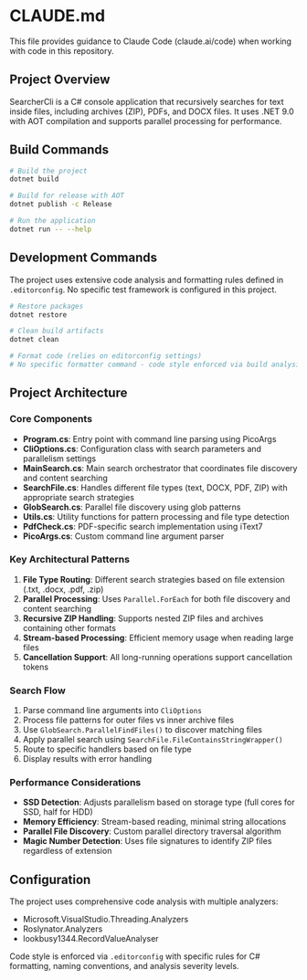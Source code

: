 # CLAUDE.md

This file provides guidance to Claude Code (claude.ai/code) when working with code in this repository.

## Project Overview

SearcherCli is a C# console application that recursively searches for text inside files, including archives (ZIP), PDFs, and DOCX files. It uses .NET 9.0 with AOT compilation and supports parallel processing for performance.

## Build Commands

```bash
# Build the project
dotnet build

# Build for release with AOT
dotnet publish -c Release

# Run the application
dotnet run -- --help
```

## Development Commands

The project uses extensive code analysis and formatting rules defined in `.editorconfig`. No specific test framework is configured in this project.

```bash
# Restore packages
dotnet restore

# Clean build artifacts
dotnet clean

# Format code (relies on editorconfig settings)
# No specific formatter command - code style enforced via build analysis
```

## Project Architecture

### Core Components

- **Program.cs**: Entry point with command line parsing using PicoArgs
- **CliOptions.cs**: Configuration class with search parameters and parallelism settings
- **MainSearch.cs**: Main search orchestrator that coordinates file discovery and content searching
- **SearchFile.cs**: Handles different file types (text, DOCX, PDF, ZIP) with appropriate search strategies
- **GlobSearch.cs**: Parallel file discovery using glob patterns
- **Utils.cs**: Utility functions for pattern processing and file type detection
- **PdfCheck.cs**: PDF-specific search implementation using iText7
- **PicoArgs.cs**: Custom command line argument parser

### Key Architectural Patterns

1. **File Type Routing**: Different search strategies based on file extension (.txt, .docx, .pdf, .zip)
2. **Parallel Processing**: Uses `Parallel.ForEach` for both file discovery and content searching
3. **Recursive ZIP Handling**: Supports nested ZIP files and archives containing other formats
4. **Stream-based Processing**: Efficient memory usage when reading large files
5. **Cancellation Support**: All long-running operations support cancellation tokens

### Search Flow

1. Parse command line arguments into `CliOptions`
2. Process file patterns for outer files vs inner archive files
3. Use `GlobSearch.ParallelFindFiles()` to discover matching files
4. Apply parallel search using `SearchFile.FileContainsStringWrapper()`
5. Route to specific handlers based on file type
6. Display results with error handling

### Performance Considerations

- **SSD Detection**: Adjusts parallelism based on storage type (full cores for SSD, half for HDD)
- **Memory Efficiency**: Stream-based reading, minimal string allocations
- **Parallel File Discovery**: Custom parallel directory traversal algorithm
- **Magic Number Detection**: Uses file signatures to identify ZIP files regardless of extension

## Configuration

The project uses comprehensive code analysis with multiple analyzers:
- Microsoft.VisualStudio.Threading.Analyzers
- Roslynator.Analyzers  
- lookbusy1344.RecordValueAnalyser

Code style is enforced via `.editorconfig` with specific rules for C# formatting, naming conventions, and analysis severity levels.